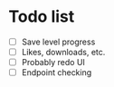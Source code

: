# Todo list

- [ ] Save level progress
- [ ] Likes, downloads, etc.
- [ ] Probably redo UI
- [ ] Endpoint checking
